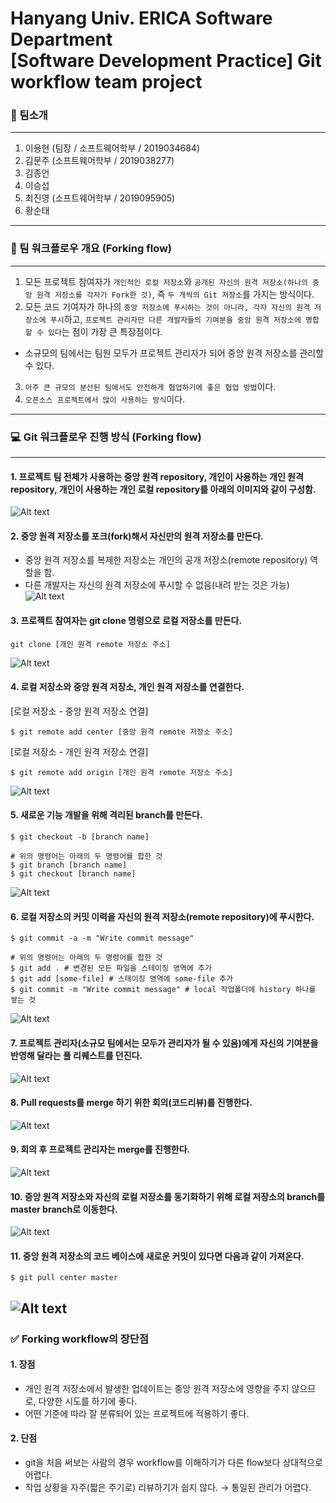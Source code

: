# Hanyang Univ. ERICA Software Department </br>[Software Development Practice] Git workflow team project

### 🏫 팀소개  
-----
1. 이용현 (팀장 / 소프트웨어학부 / 2019034684)
2. 김문주 (소프트웨어학부 / 2019038277)
3. 김종언
4. 이승섭
5. 최진영 (소프트웨어학부 / 2019095905)
6. 황순태
-----  
### 📜 팀 워크플로우 개요 (Forking flow)  
-----
1. 모든 프로젝트 참여자가 `개인적인 로컬 저장소`와 `공개된 자신의 원격 저장소(하나의 중앙 원격 저장소를 각자가 Fork한 것)`, 즉 `두 개씩의 Git 저장소`를 가지는 방식이다.  
2. 모든 코드 기여자가 하나의 `중앙 저장소에 푸시하는 것이 아니라, 각자 자신의 원격 저장소에 푸시`하고, `프로젝트 관리자만 다른 개발자들의 기여분을 중앙 원격 저장소에 병합할 수 있다`는 점이 가장 큰 특장점이다.  
  - 소규모의 팀에서는 팀원 모두가 프로젝트 관리자가 되어 중앙 원격 저장소를 관리할 수 있다.
3. `아주 큰 규모의 분산된 팀에서도 안전하게 협업하기에 좋은 협업 방법`이다.  
4. `오픈소스 프로젝트에서 많이 사용하는 방식`이다.  
-----  
### 💻 Git 워크플로우 진행 방식 (Forking flow)  
-----  
#### 1. 프로젝트 팀 전체가 사용하는 중앙 원격 repository, 개인이 사용하는 개인 원격 repository, 개인이 사용하는 개인 로컬 repository를 아래의 이미지와 같이 구성함.  
![Alt text](http://alldpublic.kr/SDP_Team/1.jpeg)  

#### 2. 중앙 원격 저장소를 포크(fork)해서 자신만의 원격 저장소를 만든다.  
  - 중앙 원격 저장소를 복제한 저장소는 개인의 공개 저장소(remote repository) 역할을 함.  
  - 다른 개발자는 자신의 원격 저장소에 푸시할 수 없음(내려 받는 것은 가능)  
![Alt text](http://alldpublic.kr/SDP_Team/2.jpeg)  

#### 3. 프로젝트 참여자는 git clone 명령으로 로컬 저장소를 만든다.
```
git clone [개인 원격 remote 저장소 주소]
```
![Alt text](http://alldpublic.kr/SDP_Team/3.jpeg) 

#### 4. 로컬 저장소와 중앙 원격 저장소, 개인 원격 저장소를 연결한다.
[로컬 저장소 - 중앙 원격 저장소 연결]  
```
$ git remote add center [중앙 원격 remote 저장소 주소]
```  
[로컬 저장소 - 개인 원격 저장소 연결]
```
$ git remote add origin [개인 원격 remote 저장소 주소]
```
![Alt text](http://alldpublic.kr/SDP_Team/4.jpeg) 

#### 5. 새로운 기능 개발을 위해 격리된 branch를 만든다.
```
$ git checkout -b [branch name]

# 위의 명령어는 아래의 두 명령어를 합한 것
$ git branch [branch name]
$ git checkout [branch name]
```
![Alt text](http://alldpublic.kr/SDP_Team/6.jpeg) 

#### 6. 로컬 저장소의 커밋 이력을 자신의 원격 저장소(remote repository)에 푸시한다.
```
$ git commit -a -m "Write commit message"

# 위의 명령어는 아래의 두 명령어를 합한 것
$ git add . # 변경된 모든 파일을 스테이징 영역에 추가
$ git add [some-file] # 스테이징 영역에 some-file 추가
$ git commit -m "Write commit message" # local 작업폴더에 history 하나를 쌓는 것
```  
![Alt text](http://alldpublic.kr/SDP_Team/7.jpeg) 

#### 7. 프로젝트 관리자(소규모 팀에서는 모두가 관리자가 될 수 있음)에게 자신의 기여분을 반영해 달라는 풀 리퀘스트를 던진다.
![Alt text](http://alldpublic.kr/SDP_Team/8.jpeg) 

#### 8. Pull requests를 merge 하기 위한 회의(코드리뷰)를 진행한다.
![Alt text](http://alldpublic.kr/SDP_Team/9.jpeg) 

#### 9. 회의 후 프로젝트 관리자는 merge를 진행한다.
![Alt text](http://alldpublic.kr/SDP_Team/10.jpeg) 

#### 10. 중앙 원격 저장소와 자신의 로컬 저장소를 동기화하기 위해 로컬 저장소의 branch를 master branch로 이동한다.
![Alt text](http://alldpublic.kr/SDP_Team/11.jpeg) 

#### 11. 중앙 원격 저장소의 코드 베이스에 새로운 커밋이 있다면 다음과 같이 가져온다.
```
$ git pull center master
```
![Alt text](http://alldpublic.kr/SDP_Team/12.jpeg) 
-----  
### ✅ Forking workflow의 장단점
#### 1. 장점  
  - 개인 원격 저장소에서 발생한 업데이트는 중앙 원격 저장소에 영향을 주지 않으므로, 다양한 시도를 하기에 좋다.
  - 어떤 기준에 따라 잘 분류되어 있는 프로젝트에 적용하기 좋다.
#### 2. 단점
  - git을 처음 써보는 사람의 경우 workflow를 이해하기가 다른 flow보다 상대적으로 어렵다.
  - 작업 상황을 자주(짧은 주기로) 리뷰하기가 쉽지 않다. → 통일된 관리가 어렵다.
